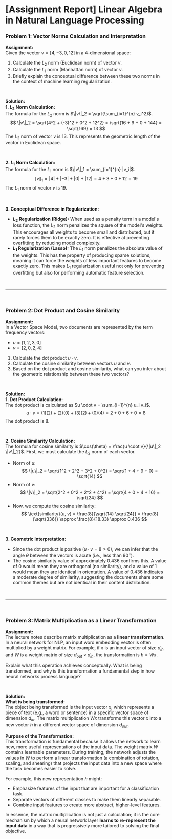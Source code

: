 # [Assignment Report] Linear Algebra in Natural Language Processing

### **Problem 1: Vector Norms Calculation and Interpretation**

**Assignment:**
<br>
Given the vector $v = [4, -3, 0, 12]$ in a 4-dimensional space:
1.  Calculate the $L_2$ norm (Euclidean norm) of vector $v$.
2.  Calculate the $L_1$ norm (Manhattan norm) of vector $v$.
3.  Briefly explain the conceptual difference between these two norms in the context of machine learning regularization.

<br>

**Solution:**
<br>
**1. $L_2$ Norm Calculation:**
<br>
The formula for the $L_2$ norm is $\|v\|_2 = \sqrt{\sum_{i=1}^{n} v_i^2}$.
$$
\|v\|_2 = \sqrt{4^2 + (-3)^2 + 0^2 + 12^2} = \sqrt{16 + 9 + 0 + 144} = \sqrt{169} = 13
$$
The $L_2$ norm of vector $v$ is 13. This represents the geometric length of the vector in Euclidean space.

<br>

**2. $L_1$ Norm Calculation:**
<br>
The formula for the $L_1$ norm is $\|v\|_1 = \sum_{i=1}^{n} |v_i|$.
$$
\|v\|_1 = |4| + |-3| + |0| + |12| = 4 + 3 + 0 + 12 = 19
$$
The $L_1$ norm of vector $v$ is 19.

<br>

**3. Conceptual Difference in Regularization:**
<br>
* **$L_2$ Regularization (Ridge):** When used as a penalty term in a model's loss function, the $L_2$ norm penalizes the square of the model's weights. This encourages all weights to become small and distributed, but it rarely forces them to be exactly zero. It is effective at preventing overfitting by reducing model complexity.
* **$L_1$ Regularization (Lasso):** The $L_1$ norm penalizes the absolute value of the weights. This has the property of producing sparse solutions, meaning it can force the weights of less important features to become exactly zero. This makes $L_1$ regularization useful not only for preventing overfitting but also for performing automatic feature selection.

<br>

---

<br>

### **Problem 2: Dot Product and Cosine Similarity**

**Assignment:**
<br>
In a Vector Space Model, two documents are represented by the term frequency vectors:
* $u = [1, 2, 3, 0]$
* $v = [2, 0, 2, 4]$

1.  Calculate the dot product $u \cdot v$.
2.  Calculate the cosine similarity between vectors $u$ and $v$.
3.  Based on the dot product and cosine similarity, what can you infer about the geometric relationship between these two vectors?

<br>

**Solution:**
<br>
**1. Dot Product Calculation:**
<br>
The dot product is calculated as $u \cdot v = \sum_{i=1}^{n} u_i v_i$.
$$
u \cdot v = (1)(2) + (2)(0) + (3)(2) + (0)(4) = 2 + 0 + 6 + 0 = 8
$$
The dot product is 8.

<br>

**2. Cosine Similarity Calculation:**
<br>
The formula for cosine similarity is $\cos(\theta) = \frac{u \cdot v}{\|u\|_2 \|v\|_2}$. First, we must calculate the $L_2$ norm of each vector.

* Norm of $u$:
    $$
    \|u\|_2 = \sqrt{1^2 + 2^2 + 3^2 + 0^2} = \sqrt{1 + 4 + 9 + 0} = \sqrt{14}
    $$
* Norm of $v$:
    $$
    \|v\|_2 = \sqrt{2^2 + 0^2 + 2^2 + 4^2} = \sqrt{4 + 0 + 4 + 16} = \sqrt{24}
    $$
* Now, we compute the cosine similarity:
    $$
    \text{similarity}(u, v) = \frac{8}{\sqrt{14} \sqrt{24}} = \frac{8}{\sqrt{336}} \approx \frac{8}{18.33} \approx 0.436
    $$
<br>

**3. Geometric Interpretation:**
<br>
* Since the dot product is positive ($u \cdot v = 8 > 0$), we can infer that the angle $\theta$ between the vectors is acute (i.e., less than $90^{\circ}$).
* The cosine similarity value of approximately 0.436 confirms this. A value of 0 would mean they are orthogonal (no similarity), and a value of 1 would mean they are identical in orientation. A value of 0.436 indicates a moderate degree of similarity, suggesting the documents share some common themes but are not identical in their content distribution.

<br>

---

<br>

### **Problem 3: Matrix Multiplication as a Linear Transformation**

**Assignment:**
<br>
The lecture notes describe matrix multiplication as a **linear transformation**. In a neural network for NLP, an input word embedding vector is often multiplied by a weight matrix. For example, if $x$ is an input vector of size $d_{in}$ and $W$ is a weight matrix of size $d_{out} \times d_{in}$, the transformation is $h = Wx$.

Explain what this operation achieves conceptually. What is being transformed, and why is this transformation a fundamental step in how neural networks process language?

<br>

**Solution:**
<br>
**What is being transformed:**
<br>
The object being transformed is the input vector $x$, which represents a piece of text (e.g., a word or sentence) in a specific vector space of dimension $d_{in}$. The matrix multiplication $Wx$ transforms this vector $x$ into a new vector $h$ in a different vector space of dimension $d_{out}$.

**Purpose of the Transformation:**
<br>
This transformation is fundamental because it allows the network to learn new, more useful representations of the input data. The weight matrix $W$ contains learnable parameters. During training, the network adjusts the values in $W$ to perform a linear transformation (a combination of rotation, scaling, and shearing) that projects the input data into a new space where the task becomes easier to solve.

For example, this new representation $h$ might:
* Emphasize features of the input that are important for a classification task.
* Separate vectors of different classes to make them linearly separable.
* Combine input features to create more abstract, higher-level features.

In essence, the matrix multiplication is not just a calculation; it is the core mechanism by which a neural network layer **learns to re-represent the input data** in a way that is progressively more tailored to solving the final objective.